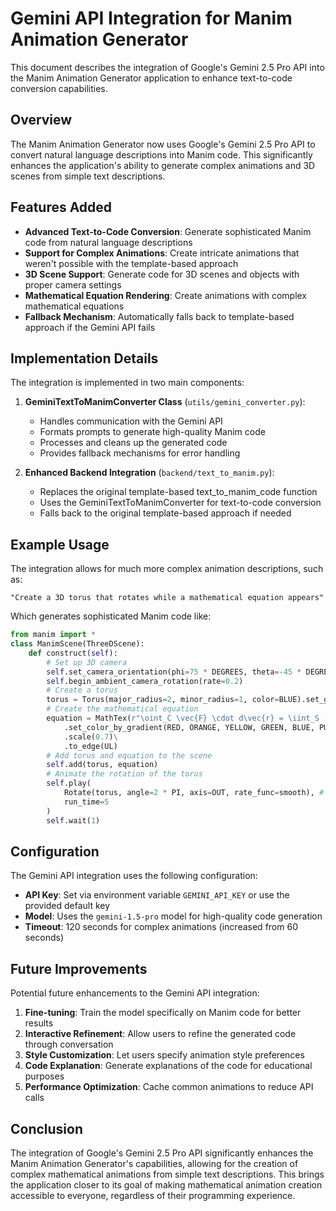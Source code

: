 # Gemini API Integration for Manim Animation Generator

This document describes the integration of Google's Gemini 2.5 Pro API into the Manim Animation Generator application to enhance text-to-code conversion capabilities.

## Overview

The Manim Animation Generator now uses Google's Gemini 2.5 Pro API to convert natural language descriptions into Manim code. This significantly enhances the application's ability to generate complex animations and 3D scenes from simple text descriptions.

## Features Added

- **Advanced Text-to-Code Conversion**: Generate sophisticated Manim code from natural language descriptions
- **Support for Complex Animations**: Create intricate animations that weren't possible with the template-based approach
- **3D Scene Support**: Generate code for 3D scenes and objects with proper camera settings
- **Mathematical Equation Rendering**: Create animations with complex mathematical equations
- **Fallback Mechanism**: Automatically falls back to template-based approach if the Gemini API fails

## Implementation Details

The integration is implemented in two main components:

1. **GeminiTextToManimConverter Class** (`utils/gemini_converter.py`):
   - Handles communication with the Gemini API
   - Formats prompts to generate high-quality Manim code
   - Processes and cleans up the generated code
   - Provides fallback mechanisms for error handling

2. **Enhanced Backend Integration** (`backend/text_to_manim.py`):
   - Replaces the original template-based text_to_manim_code function
   - Uses the GeminiTextToManimConverter for text-to-code conversion
   - Falls back to the original template-based approach if needed

## Example Usage

The integration allows for much more complex animation descriptions, such as:

```
"Create a 3D torus that rotates while a mathematical equation appears"
```

Which generates sophisticated Manim code like:

```python
from manim import *
class ManimScene(ThreeDScene):
    def construct(self):
        # Set up 3D camera
        self.set_camera_orientation(phi=75 * DEGREES, theta=-45 * DEGREES)
        self.begin_ambient_camera_rotation(rate=0.2)
        # Create a torus
        torus = Torus(major_radius=2, minor_radius=1, color=BLUE).set_gloss(1)
        # Create the mathematical equation
        equation = MathTex(r"\oint_C \vec{F} \cdot d\vec{r} = \iint_S (\nabla \times \vec{F}) \cdot d\vec{S}")\
            .set_color_by_gradient(RED, ORANGE, YELLOW, GREEN, BLUE, PURPLE)\
            .scale(0.7)\
            .to_edge(UL)
        # Add torus and equation to the scene
        self.add(torus, equation)
        # Animate the rotation of the torus
        self.play(
            Rotate(torus, angle=2 * PI, axis=OUT, rate_func=smooth), # Rotate around Z-axis (OUT)
            run_time=5
        )
        self.wait(1)
```

## Configuration

The Gemini API integration uses the following configuration:

- **API Key**: Set via environment variable `GEMINI_API_KEY` or use the provided default key
- **Model**: Uses the `gemini-1.5-pro` model for high-quality code generation
- **Timeout**: 120 seconds for complex animations (increased from 60 seconds)

## Future Improvements

Potential future enhancements to the Gemini API integration:

1. **Fine-tuning**: Train the model specifically on Manim code for better results
2. **Interactive Refinement**: Allow users to refine the generated code through conversation
3. **Style Customization**: Let users specify animation style preferences
4. **Code Explanation**: Generate explanations of the code for educational purposes
5. **Performance Optimization**: Cache common animations to reduce API calls

## Conclusion

The integration of Google's Gemini 2.5 Pro API significantly enhances the Manim Animation Generator's capabilities, allowing for the creation of complex mathematical animations from simple text descriptions. This brings the application closer to its goal of making mathematical animation creation accessible to everyone, regardless of their programming experience.
